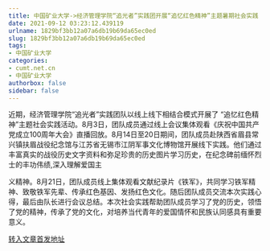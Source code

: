 ```yaml
---
title: 中国矿业大学->经济管理学院“追光者”实践团开展“追忆红色精神”主题暑期社会实践 | cumt.net.cn
date: 2021-09-12 03:23:12.439119
urlname: 1829bf3bb12a07a6db19b69da65ec0ed
slug: 1829bf3bb12a07a6db19b69da65ec0ed
tags: 
- 中国矿业大学
categories:
- cumt.net.cn
- 中国矿业大学
authorbox: false
sidebar: false
---
```

近期，经济管理学院“追光者”实践团队以线上线下相结合模式开展了 “追忆红色精神”主题社会实践活动。8月3日，团队成员通过线上会议集体观看《庆祝中国共产党成立100周年大会》直播回放。8月14日至20日期间，团队成员赴陕西省眉县常兴镇扶眉战役纪念馆与江苏省无锡市江阴军事文化博物馆开展线下实践。他们通过丰富真实的战役历史文字资料和弥足珍贵的历史图片学习历史，在纪念碑前缅怀烈士的丰功伟绩,深入理解爱国主
<!--more-->
义精神。8月21日，团队成员线上集体观看文献纪录片《铁军》，共同学习铁军精神、致敬铁军先辈、传承红色基因、发扬红色文化。随后团队成员交流本次实践心得，最后由队长进行会议总结。本次社会实践帮助团队成员学习了党的历史，领悟了党的精神，传承了党的文化，对培养当代青年的爱国情怀和民族认同感具有重要意义。



[转入文章首发地址](http://xwzx.cumt.edu.cn/40/43/c523a606275/page.htm)